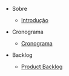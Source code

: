 * Sobre
  - [Introdução](/README.md)

* Cronograma
  - [Cronograma](/cronograma.md)
  
* Backlog
  - [Product Backlog](/ProductBacklog.md)
